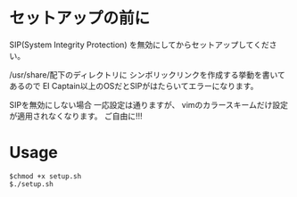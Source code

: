 # セットアップの前に

SIP(System Integrity Protection)
を無効にしてからセットアップしてください。

/usr/share/配下のディレクトリに
シンボリックリンクを作成する挙動を書いてあるので
EI Captain以上のOSだとSIPがはたらいてエラーになります。

SIPを無効にしない場合
一応設定は通りますが、
vimのカラースキームだけ設定が適用されなくなります。
ご自由に!!!

# Usage

```terminal
$chmod +x setup.sh
$./setup.sh
```
